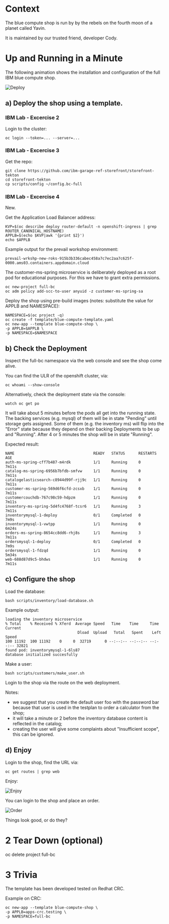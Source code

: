 # Context

The blue compute shop is run by by the rebels on the fourth moon of a planet called Yavin.

It is maintained by our trusted friend, developer Cody.


# Up and Running in a Minute

The following animation shows the installation and configuration of the full IBM blue compute shop.

![Deploy](../../images/deploy-in-a-minute.gif?raw=true "Title")


## a) Deploy the shop using a template.

### IBM Lab - Excercise 2

Login to the cluster:

    oc login --token=... --server=...


### IBM Lab - Excercise 3

Get the repo:

    git clone https://github.com/ibm-garage-ref-storefront/storefront-tekton
    cd storefront-tekton
    cp scripts/config ~/config.bc-full

### IBM Lab - Excercise 4

New.

Get the Application Load Balancer address:

    KVP=$(oc describe deploy router-default -n openshift-ingress | grep ROUTER_CANONICAL_HOSTNAME)
    APPLB=$(echo $KVP|awk '{print $2}')
    echo $APPLB

Example output for the prevail workshop environment:

    prevail-wrkshp-new-roks-915b3b336cabec458a7c7ec2aa7c625f-0000.ams03.containers.appdomain.cloud

The customer-ms-spring microservice is deliberately deployed as a root pod for educational purposes. For this we have to grant extra permissions.

    oc new-project full-bc
    oc adm policy add-scc-to-user anyuid -z customer-ms-spring-sa

Deploy the shop using pre-build images (notes: substitute the value for APPLB and NAMESPACE):

    NAMESPACE=$(oc project -q)
    oc create -f template/blue-compute-template.yaml 
    oc new-app --template blue-compute-shop \
    -p APPLB=$APPLB \
    -p NAMESPACE=$NAMESPACE


## b) Check the Deployment

Inspect the full-bc namespace via the web console and see the shop come alive.

You can find the ULR of the openshift cluster, via:

    oc whoami --show-console

Alternatively, check the deployment state via the console:

    watch oc get po

It will take about 5 minutes before the pods all get into the running state. 
The backing services (e.g. mysql) of them will be in state "Pending" until storage gets assigned. Some of them (e.g. the inventory ms) will flip into the "Error" state because they depend on their backing Deployments to be up and "Running". After 4 or 5 minutes the shop will be in state "Running".

Expected result:

    NAME                                   READY   STATUS      RESTARTS   AGE
    auth-ms-spring-cff7b487-m4rdk          1/1     Running     0          7m11s
    catalog-ms-spring-6956b7bfdb-smfvw     1/1     Running     0          7m11s
    catalogelasticsearch-c8944d99f-rjj9c   1/1     Running     0          7m11s
    customer-ms-spring-569d6f6cfd-zcsxb    1/1     Running     0          7m11s
    customercouchdb-767c98c59-hdpzm        1/1     Running     0          7m11s
    inventory-ms-spring-5d4fc4768f-tcsr6   1/1     Running     3          7m11s
    inventorymysql-1-deploy                0/1     Completed   0          7m9s
    inventorymysql-1-vwtpp                 1/1     Running     0          6m24s
    orders-ms-spring-8654cc8dd6-rhj8s      1/1     Running     3          7m11s
    ordersmysql-1-deploy                   0/1     Completed   0          7m9s
    ordersmysql-1-fdzqd                    1/1     Running     0          5m34s
    web-688d87d9c5-bhdws                   1/1     Running     0          7m11s

## c) Configure the shop

Load the database:

    bash scripts/inventory/load-database.sh 

Example output:

    loading the inventory microservice
    % Total    % Received % Xferd  Average Speed   Time    Time     Time  Current
                                    Dload  Upload   Total   Spent    Left  Speed
    100 11192  100 11192    0     0  32719      0 --:--:-- --:--:-- --:--:-- 32821
    found pod: inventorymysql-1-6ls87
    database initialized succesfully

Make a user:

    bash scripts/customers/make_user.sh 

Login to the shop via the route on the web deployment.

Notes: 
- we suggest that you create the default user foo with the password bar because that user is used in the testplan to order a calculator from the shop;
- it will take a minute or 2 before the inventory database content is reflected in the catalog;
- creating the user will give some complaints about "Insufficient scope", this can be ignored.

## d) Enjoy

Login to the shop, find the URL via:

    oc get routes | grep web

Enjoy:

![Enjoy](../../images/enjoy.png?raw=true "Title")

You can login to the shop and place an order.

![Order](../../images/place-order.png?raw=true "Title")

Things look good, or do they?

# 2 Tear Down (optional)

   oc delete project full-bc


# 3 Trivia

The template has been developed tested on Redhat CRC.

Example on CRC:    

    oc new-app --template blue-compute-shop \
    -p APPLB=apps-crc.testing \
    -p NAMESPACE=full-bc

